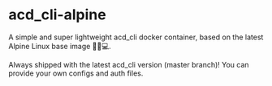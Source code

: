 # acd_cli-alpine
A simple and super lightweight acd_cli docker container, based on the latest Alpine Linux base image 🐧🐋💻.

Always shipped with the latest acd_cli version (master branch)! You can provide your own configs and auth files.
